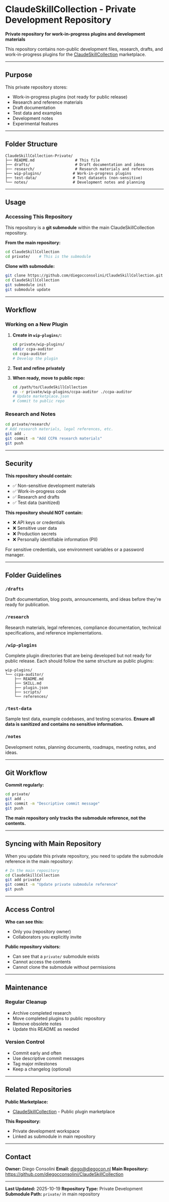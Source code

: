 # ClaudeSkillCollection - Private Development Repository

**Private repository for work-in-progress plugins and development materials**

This repository contains non-public development files, research, drafts, and work-in-progress plugins for the [ClaudeSkillCollection](https://github.com/diegocconsolini/ClaudeSkillCollection) marketplace.

---

## Purpose

This private repository stores:
- Work-in-progress plugins (not ready for public release)
- Research and reference materials
- Draft documentation
- Test data and examples
- Development notes
- Experimental features

---

## Folder Structure

```
ClaudeSkillCollection-Private/
├── README.md                  # This file
├── drafts/                    # Draft documentation and ideas
├── research/                  # Research materials and references
├── wip-plugins/              # Work-in-progress plugins
├── test-data/                # Test datasets (non-sensitive)
└── notes/                    # Development notes and planning
```

---

## Usage

### Accessing This Repository

This repository is a **git submodule** within the main ClaudeSkillCollection repository.

**From the main repository:**
```bash
cd ClaudeSkillCollection
cd private/    # This is the submodule
```

**Clone with submodule:**
```bash
git clone https://github.com/diegocconsolini/ClaudeSkillCollection.git
cd ClaudeSkillCollection
git submodule init
git submodule update
```

---

## Workflow

### Working on a New Plugin

1. **Create in `wip-plugins/`:**
   ```bash
   cd private/wip-plugins/
   mkdir ccpa-auditor
   cd ccpa-auditor
   # Develop the plugin
   ```

2. **Test and refine privately**

3. **When ready, move to public repo:**
   ```bash
   cd /path/to/ClaudeSkillCollection
   cp -r private/wip-plugins/ccpa-auditor ./ccpa-auditor
   # Update marketplace.json
   # Commit to public repo
   ```

### Research and Notes

```bash
cd private/research/
# Add research materials, legal references, etc.
git add .
git commit -m "Add CCPA research materials"
git push
```

---

## Security

**This repository should contain:**
- ✅ Non-sensitive development materials
- ✅ Work-in-progress code
- ✅ Research and drafts
- ✅ Test data (sanitized)

**This repository should NOT contain:**
- ❌ API keys or credentials
- ❌ Sensitive user data
- ❌ Production secrets
- ❌ Personally identifiable information (PII)

For sensitive credentials, use environment variables or a password manager.

---

## Folder Guidelines

### `/drafts`
Draft documentation, blog posts, announcements, and ideas before they're ready for publication.

### `/research`
Research materials, legal references, compliance documentation, technical specifications, and reference implementations.

### `/wip-plugins`
Complete plugin directories that are being developed but not ready for public release. Each should follow the same structure as public plugins:
```
wip-plugins/
└── ccpa-auditor/
    ├── README.md
    ├── SKILL.md
    ├── plugin.json
    ├── scripts/
    └── references/
```

### `/test-data`
Sample test data, example codebases, and testing scenarios. **Ensure all data is sanitized and contains no sensitive information.**

### `/notes`
Development notes, planning documents, roadmaps, meeting notes, and ideas.

---

## Git Workflow

**Commit regularly:**
```bash
cd private/
git add .
git commit -m "Descriptive commit message"
git push
```

**The main repository only tracks the submodule reference, not the contents.**

---

## Syncing with Main Repository

When you update this private repository, you need to update the submodule reference in the main repository:

```bash
# In the main repository
cd ClaudeSkillCollection
git add private/
git commit -m "Update private submodule reference"
git push
```

---

## Access Control

**Who can see this:**
- Only you (repository owner)
- Collaborators you explicitly invite

**Public repository visitors:**
- Can see that a `private/` submodule exists
- Cannot access the contents
- Cannot clone the submodule without permissions

---

## Maintenance

### Regular Cleanup
- Archive completed research
- Move completed plugins to public repository
- Remove obsolete notes
- Update this README as needed

### Version Control
- Commit early and often
- Use descriptive commit messages
- Tag major milestones
- Keep a changelog (optional)

---

## Related Repositories

**Public Marketplace:**
- [ClaudeSkillCollection](https://github.com/diegocconsolini/ClaudeSkillCollection) - Public plugin marketplace

**This Repository:**
- Private development workspace
- Linked as submodule in main repository

---

## Contact

**Owner:** Diego Consolini
**Email:** diego@diegocon.nl
**Main Repository:** https://github.com/diegocconsolini/ClaudeSkillCollection

---

**Last Updated:** 2025-10-19
**Repository Type:** Private Development
**Submodule Path:** `private/` in main repository

